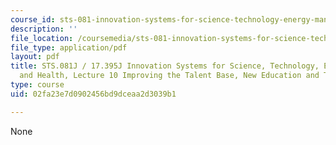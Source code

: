 ```yaml
---
course_id: sts-081-innovation-systems-for-science-technology-energy-manufacturing-and-health-spring-2017
description: ''
file_location: /coursemedia/sts-081-innovation-systems-for-science-technology-energy-manufacturing-and-health-spring-2017/02fa23e7d0902456bd9dceaa2d3039b1_MITSTS_081JS17_lec11.pdf
file_type: application/pdf
layout: pdf
title: STS.081J / 17.395J Innovation Systems for Science, Technology, Energy, Manufacturing,
  and Health, Lecture 10 Improving the Talent Base, New Education and Training Models
type: course
uid: 02fa23e7d0902456bd9dceaa2d3039b1

---
```

None
